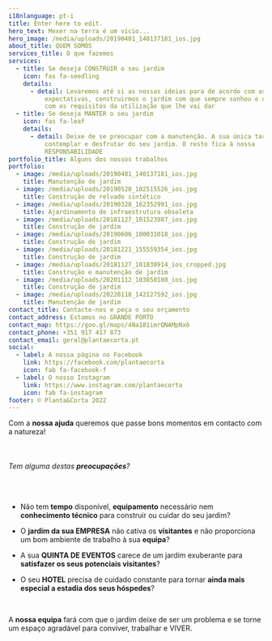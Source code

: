```yaml
---
i18nlanguage: pt-i
title: Enter here to edit.
hero_text: Mexer na terra é um vício...
hero_image: /media/uploads/20190401_140137181_ios.jpg
about_title: QUEM SOMOS
services_title: O que fazemos
services:
  - title: Se deseja CONSTRUIR o seu jardim
    icon: fas fa-seedling
    details:
      - detail: Levaremos até si as nossas ideias para de acordo com as suas
          expectativas, construirmos o jardim com que sempre sonhou e que cumpra
          com os requisitos da utilização que lhe vai dar
  - title: Se deseja MANTER o seu jardim
    icon: fas fa-leaf
    details:
      - detail: Deixe de se preocupar com a manutenção. A sua única tarefa será
          contemplar e desfrutar do seu jardim. O resto fica à nossa
          RESPONSABILIDADE
portfolio_title: Alguns dos nossos trabalhos
portfolio:
  - image: /media/uploads/20190401_140137181_ios.jpg
    title: Manutenção de jardim
  - image: /media/uploads/20190520_102515526_ios.jpg
    title: Construção de relvado sintético
  - image: /media/uploads/20190328_162352991_ios.jpg
    title: Ajardinamento de infraestrutura obsoleta
  - image: /media/uploads/20181127_101523987_ios.jpg
    title: Construção de jardim
  - image: /media/uploads/20190606_100031018_ios.jpg
    title: Construção de jardim
  - image: /media/uploads/20181221_155559354_ios.jpg
    title: Construção de jardim
  - image: /media/uploads/20181127_101830914_ios_cropped.jpg
    title: Construção e manutenção de jardim
  - image: /media/uploads/20201112_103850180_ios.jpg
    title: Construção de jardim
  - image: /media/uploads/20220118_142127592_ios.jpg
    title: Manutenção de jardim
contact_title: Contacte-nos e peça o seu orçamento
contact_address: Estamos no GRANDE PORTO
contact_map: https://goo.gl/maps/4Na181imrQNAMpNx6
contact_phone: +351 917 417 873
contact_email: geral@plantaecorta.pt
social:
  - label: A nossa página no Facebook
    link: https://facebook.com/plantaecorta
    icon: fab fa-facebook-f
  - label: O nosso Instagram
    link: https://www.instagram.com/plantaecorta
    icon: fab fa-instagram
footer: © Planta&Corta 2022
---
```

Com a **nossa ajuda** queremos que passe bons momentos em contacto com a natureza!

 ﻿

###### Tem alguma destas **preocupações**? 

 ﻿



* Não tem **tempo** disponível, **equipamento** necessário nem **conhecimento técnico** para construir ou cuidar do seu jardim?
* O **jardim da sua EMPRESA** não cativa os **visitantes** e não proporciona um bom ambiente de trabalho à sua **equipa**?
* A sua **QUINTA DE EVENTOS** carece de um jardim exuberante para **satisfazer os seus potenciais visitantes**?
* O seu **HOTEL** precisa de cuidado constante para tornar **ainda mais especial a estadia dos seus hóspedes**?

   ﻿

A **nossa equipa** fará com que o jardim deixe de ser um problema e se torne um espaço agradável para conviver, trabalhar e VIVER.